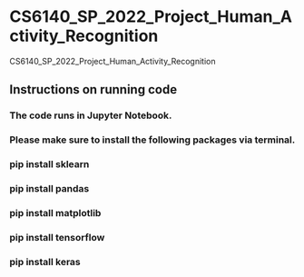 # CS6140_SP_2022_Project_Human_Activity_Recognition
CS6140_SP_2022_Project_Human_Activity_Recognition

## Instructions on running code
### The code runs in Jupyter Notebook.
### Please make sure to install the following packages via terminal.
### pip install sklearn
### pip install pandas
### pip install matplotlib
### pip install tensorflow
### pip install keras
